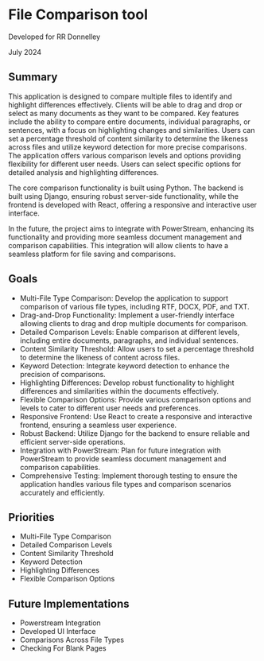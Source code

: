 # File Comparison tool
Developed for RR Donnelley

July 2024

## Summary
This application is designed to compare multiple files to identify and highlight differences effectively. Clients will be able to drag and drop or select as many documents as they want to be compared. Key features include the ability to compare entire documents, individual paragraphs, or sentences, with a focus on highlighting changes and similarities. Users can set a percentage threshold of content similarity to determine the likeness across files and utilize keyword detection for more precise comparisons. The application offers various comparison levels and options providing flexibility for different user needs. Users can select specific options for detailed analysis and highlighting differences.

The core comparison functionality is built using Python. The backend is built using Django, ensuring robust server-side functionality, while the frontend is developed with React, offering a responsive and interactive user interface.

In the future, the project aims to integrate with PowerStream, enhancing its functionality and providing more seamless document management and comparison capabilities. This integration will allow clients to have a seamless platform for file saving and comparisons. 

## Goals
- Multi-File Type Comparison: Develop the application to support comparison of various file types, including RTF, DOCX, PDF, and TXT.
- Drag-and-Drop Functionality: Implement a user-friendly interface allowing clients to drag and drop multiple documents for comparison.
- Detailed Comparison Levels: Enable comparison at different levels, including entire documents, paragraphs, and individual sentences.
- Content Similarity Threshold: Allow users to set a percentage threshold to determine the likeness of content across files.
- Keyword Detection: Integrate keyword detection to enhance the precision of comparisons.
- Highlighting Differences: Develop robust functionality to highlight differences and similarities within the documents effectively.
- Flexible Comparison Options: Provide various comparison options and levels to cater to different user needs and preferences.
- Responsive Frontend: Use React to create a responsive and interactive frontend, ensuring a seamless user experience.
- Robust Backend: Utilize Django for the backend to ensure reliable and efficient server-side operations.
- Integration with PowerStream: Plan for future integration with PowerStream to provide seamless document management and comparison capabilities.
- Comprehensive Testing: Implement thorough testing to ensure the application handles various file types and comparison scenarios accurately and efficiently.

## Priorities
- Multi-File Type Comparison
- Detailed Comparison Levels
- Content Similarity Threshold
- Keyword Detection
- Highlighting Differences
- Flexible Comparison Options

## Future Implementations
- Powerstream Integration
- Developed UI Interface
- Comparisons Across File Types
- Checking For Blank Pages

